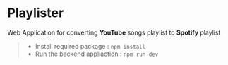 # Playlister
 Web Application for converting **YouTube** songs playlist to **Spotify** playlist
>- Install required package : ```npm install```
>- Run the backend appliaction : ```npm run dev```